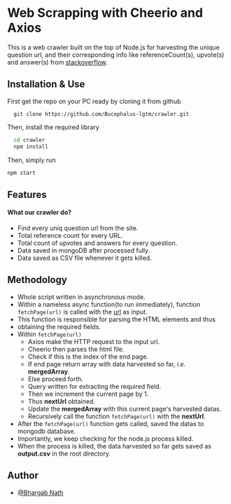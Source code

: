 
# Web Scrapping with Cheerio and Axios 

This is a web crawler built on the top of Node.js for harvesting 
the unique question url, and their corresponding info like referenceCount(s),
upvote(s) and answer(s) from [stackoverflow](https://stackoverflow.com/questions).


## Installation & Use

First get the repo on your PC ready by cloning it from github
```
  git clone https://github.com/Bucephalus-lgtm/crawler.git
```

Then, install the required library 

```bash
  cd crawler
  npm install 
```

Then, simply run
```bash
npm start
```
    
## Features
#### What our crawler do?

- Find every uniq question url from the site.
- Total reference count for every URL.
- Total count of upvotes and answers for every question.
- Data saved in mongoDB after processed fully.
- Data saved as CSV file whenever it gets killed.


## Methodology

 - Whole script written in asynchronous mode.
 - Within a nameless async function(to run immediately), function ```fetchPage(url)``` is called with the [url](https://stackoverflow.com/questions) as input.
 - This function is responsible for parsing the HTML elements and thus
 - obtaining the required fields.
 - Within ```fetchPage(url)```
    - Axios make the HTTP request to the input url.
    - Cheerio then parses the html file.
    - Check if this is the index of the end page.
    - If end page return array with data harvested so far, *i.e.* **mergedArray**.
    - Else proceed forth.
    - Query written for extracting the required field.
    - Then we increment the current page by 1.
    - Thus **nextUrl** obtained.
    - Update the **mergedArray** with this current page's harvested datas.
    - Recursively call the function ```fetchPage(url)``` with the **nextUrl**.
- After the ```fetchPage(url)``` function gets called, saved the datas to mongodb database.
- Importantly, we keep checking for the node.js process killed.
- When the process is killed, the data harvested so far gets saved as **output.csv** in the root directory.


## Author

- [@Bhargab Nath](https://github.com/Bucephalus-lgtm)
